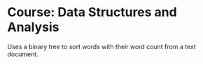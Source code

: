 # Course: Data Structures and Analysis

Uses a binary tree to sort words with their word count from a text document.
